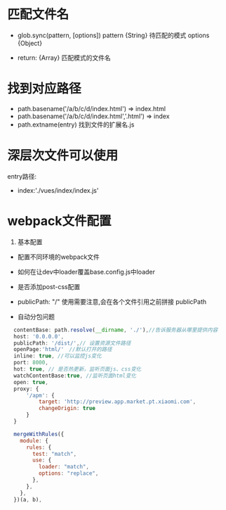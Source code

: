 # 匹配文件名

- glob.sync(pattern, [options])
  pattern {String} 待匹配的模式
  options {Object}

- return: {Array<String>} 匹配模式的文件名


# 找到对应路径

- path.basename('/a/b/c/d/index.html') => index.html
- path.basename('/a/b/c/d/index.html','.html') => index
- path.extname(entry) 找到文件的扩展名.js


# 深层次文件可以使用

  entry路径:
- index:'./vues/index/index.js'


# webpack文件配置

1. 基本配置

- 配置不同环境的webpack文件

- 如何在让dev中loader覆盖base.config.js中loader

- 是否添加post-css配置

- publicPath: "/" 使用需要注意,会在各个文件引用之前拼接 publicPath

- 自动分包问题





```js
  contentBase: path.resolve(__dirname, './'),//告诉服务器从哪里提供内容
  host: '0.0.0.0',
  publicPath: '/dist/',// 设置资源文件路径
  openPage:'html/'　//默认打开的路径
  inline: true, //可以监控js变化
  port: 8000,
  hot: true, // 是否热更新，监听页面js、css变化
  watchContentBase:true, //监听页面html变化
  open: true,
  proxy: {
      '/apm': {
          target: 'http://preview.app.market.pt.xiaomi.com',
          changeOrigin: true
      }
  }
```

```js
  mergeWithRules({
    module: {
      rules: {
        test: "match",
        use: {
          loader: "match",
          options: "replace",
        },
      },
    },
  })(a, b),
```

